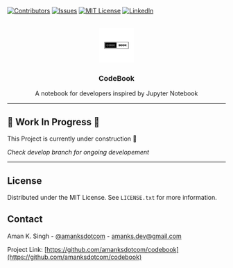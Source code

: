 <a name="readme-top"></a>

<!-- PROJECT SHIELDS -->

[![Contributors][contributors-shield]][contributors-url]
[![Issues][issues-shield]][issues-url]
[![MIT License][license-shield]][license-url]
[![LinkedIn][linkedin-shield]][linkedin-url]

<!-- PROJECT LOGO -->
<br />
<div align="center">
  <a href="https://github.com/amanksdotcom/codebook">
    <img src="client/public/codebook-logo.png" alt="Logo" width="80" height="80">
  </a>

<h3 align="center">CodeBook</h3>

  <p align="center">
    A notebook for developers inspired by Jupyter Notebook
    <br />
    <!-- <a href="https://github.com/amanksdotcom/codebook"><strong>Explore the docs »</strong></a>
    <br />
    <br />
    <a href="https://github.com/amanksdotcom/codebook">View Demo</a>
    ·
    <a href="https://github.com/amanksdotcom/codebook/issues">Report Bug</a>
    ·
    <a href="https://github.com/amanksdotcom/codebook/issues">Request Feature</a> -->
  </p>
</div>

<!-- TABLE OF CONTENTS -->
<!-- <details>
  <summary>Table of Contents</summary>
  <ol>
    <li>
      <a href="#about-the-project">About The Project</a>
      <ul>
        <li><a href="#built-with">Built With</a></li>
      </ul>
    </li>
    <li>
      <a href="#getting-started">Getting Started</a>
      <ul>
        <li><a href="#prerequisites">Prerequisites</a></li>
        <li><a href="#installation">Installation</a></li>
      </ul>
    </li>
    <li><a href="#usage">Usage</a></li>
    <li><a href="#roadmap">Roadmap</a></li>
    <li><a href="#contributing">Contributing</a></li>
    <li><a href="#license">License</a></li>
    <li><a href="#contact">Contact</a></li>
    <li><a href="#acknowledgments">Acknowledgments</a></li>
  </ol>
</details> -->

<!-- ABOUT THE PROJECT -->

<!-- ## About The Project -->
---

## 🛑 Work In Progress 🛑
 This Project is currently under construction 🚧

*Check develop branch for ongoing developement*

---

<!-- LICENSE -->

## License

Distributed under the MIT License. See `LICENSE.txt` for more information.


<!-- CONTACT -->

## Contact

Aman K. Singh - [@amanksdotcom](https://twitter.com/amanksdotcom) - amanks.dev@gmail.com

Project Link: [https://github.com/amanksdotcom/codebook](https://github.com/amanksdotcom/codebook)


<!-- MARKDOWN LINKS & IMAGES -->
<!-- https://www.markdownguide.org/basic-syntax/#reference-style-links -->

[contributors-shield]: https://img.shields.io/github/contributors/amanksdotcom/codebook.svg?style=for-the-badge
[contributors-url]: https://github.com/amanksdotcom/codebook/graphs/contributors
[forks-shield]: https://img.shields.io/github/forks/amanksdotcom/codebook.svg?style=for-the-badge
[forks-url]: https://github.com/amanksdotcom/codebook/network/members
[stars-shield]: https://img.shields.io/github/stars/amanksdotcom/codebook.svg?style=for-the-badge
[stars-url]: https://github.com/amanksdotcom/codebook/stargazers
[issues-shield]: https://img.shields.io/github/issues/amanksdotcom/codebook.svg?style=for-the-badge
[issues-url]: https://github.com/amanksdotcom/codebook/issues
[license-shield]: https://img.shields.io/github/license/amanksdotcom/codebook.svg?style=for-the-badge
[license-url]: https://github.com/amanksdotcom/codebook/blob/master/LICENSE.txt
[linkedin-shield]: https://img.shields.io/badge/-LinkedIn-black.svg?style=for-the-badge&logo=linkedin&colorB=555
[linkedin-url]: https://linkedin.com/in/amanksdotcom
[product-screenshot]: images/screenshot.png
[next.js]: https://img.shields.io/badge/next.js-000000?style=for-the-badge&logo=nextdotjs&logoColor=white
[next-url]: https://nextjs.org/
[react.js]: https://img.shields.io/badge/React-20232A?style=for-the-badge&logo=react&logoColor=61DAFB
[react-url]: https://reactjs.org/
[vue.js]: https://img.shields.io/badge/Vue.js-35495E?style=for-the-badge&logo=vuedotjs&logoColor=4FC08D
[vue-url]: https://vuejs.org/
[angular.io]: https://img.shields.io/badge/Angular-DD0031?style=for-the-badge&logo=angular&logoColor=white
[angular-url]: https://angular.io/
[svelte.dev]: https://img.shields.io/badge/Svelte-4A4A55?style=for-the-badge&logo=svelte&logoColor=FF3E00
[svelte-url]: https://svelte.dev/
[laravel.com]: https://img.shields.io/badge/Laravel-FF2D20?style=for-the-badge&logo=laravel&logoColor=white
[laravel-url]: https://laravel.com
[bootstrap.com]: https://img.shields.io/badge/Bootstrap-563D7C?style=for-the-badge&logo=bootstrap&logoColor=white
[bootstrap-url]: https://getbootstrap.com
[jquery.com]: https://img.shields.io/badge/jQuery-0769AD?style=for-the-badge&logo=jquery&logoColor=white
[jquery-url]: https://jquery.com

